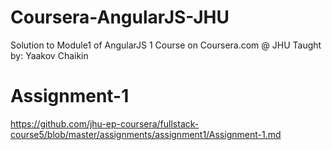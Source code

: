 # Coursera-AngularJS-JHU
Solution to Module1 of AngularJS 1 Course on Coursera.com @ JHU Taught by: Yaakov Chaikin

# Assignment-1
https://github.com/jhu-ep-coursera/fullstack-course5/blob/master/assignments/assignment1/Assignment-1.md
